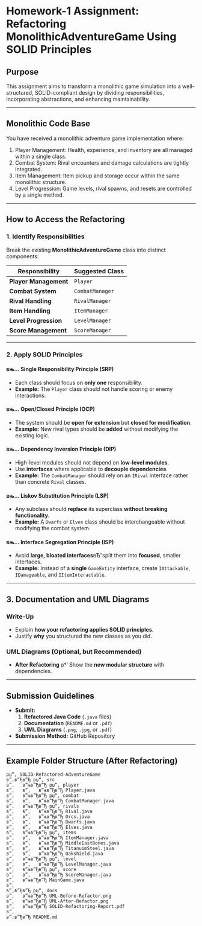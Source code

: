 # **Homework-1 Assignment: Refactoring MonolithicAdventureGame Using SOLID Principles**

## **Purpose**
This assignment aims to transform a monolithic game simulation into a well-structured, SOLID-compliant design by dividing responsibilities, incorporating abstractions, and enhancing maintainability.

---

## **Monolithic Code Base**
You have received a monolithic adventure game implementation where:

1. Player Management: Health, experience, and inventory are all managed within a single class.
2. Combat System: Rival encounters and damage calculations are tightly integrated.
3. Item Management: Item pickup and storage occur within the same monolithic structure.
4. Level Progression: Game levels, rival spawns, and resets are controlled by a single method.

---

## **How to Access the Refactoring**

### **1. Identify Responsibilities**
Break the existing **MonolithicAdventureGame** class into distinct components:

| Responsibility           | Suggested Class |
|-------------------------|----------------|
| **Player Management**  | `Player` |
| **Combat System**       | `CombatManager` |
| **Rival Handling**      | `RivalManager` |
| **Item Handling**       | `ItemManager` |
| **Level Progression**   | `LevelManager` |
| **Score Management**    | `ScoreManager` |

---

### **2. Apply SOLID Principles**

#### **вњ… Single Responsibility Principle (SRP)**
- Each class should focus on **only one** responsibility.
- **Example:** The `Player` class should not handle scoring or enemy interactions.

#### **вњ… Open/Closed Principle (OCP)**
- The system should be **open for extension** but **closed for modification**.
- **Example:** New rival types should be **added** without modifying the existing logic.

#### **вњ… Dependency Inversion Principle (DIP)**
- High-level modules should not depend on **low-level modules**.
- Use **interfaces** where applicable to **decouple dependencies**.
- **Example:** The `CombatManager` should rely on an `IRival` interface rather than concrete `Rival` classes.

#### **вњ… Liskov Substitution Principle (LSP)**
- Any subclass should **replace** its superclass **without breaking functionality**.
- **Example:** A `Dwarfs` or `Elves` class should be interchangeable without modifying the combat system.

#### **вњ… Interface Segregation Principle (ISP)**
- Avoid **large, bloated interfaces**вЂ”split them into **focused**, smaller interfaces.
- **Example:** Instead of a **single** `GameEntity` interface, create `IAttackable`, `IDamageable`, and `IItemInteractable`.

---

## **3. Documentation and UML Diagrams**
### **Write-Up**
- Explain **how your refactoring applies SOLID principles**.
- Justify **why** you structured the new classes as you did.

### **UML Diagrams (Optional, but Recommended)**
- **After Refactoring** в†’ Show the **new modular structure** with dependencies.

---

## **Submission Guidelines**
- **Submit:**
  1. **Refactored Java Code** (`.java` files)
  2. **Documentation** (`README.md` or `.pdf`)
  3. **UML Diagrams** (`.png`, `.jpg`, or `.pdf`)
- **Submission Method:** GitHub Repository

---

## **Example Folder Structure (After Refactoring)**
```
рџ“‚ SOLID-Refactored-AdventureGame
в”‚в”Ђв”Ђ рџ“‚ src
в”‚   в”њв”Ђв”Ђ рџ“‚ player
в”‚   в”‚   в”њв”Ђв”Ђ Player.java
в”‚   в”њв”Ђв”Ђ рџ“‚ combat
в”‚   в”‚   в”њв”Ђв”Ђ CombatManager.java
в”‚   в”њв”Ђв”Ђ рџ“‚ rivals
в”‚   в”‚   в”њв”Ђв”Ђ Rival.java
в”‚   в”‚   в”њв”Ђв”Ђ Orcs.java
в”‚   в”‚   в”њв”Ђв”Ђ Dwarfs.java
в”‚   в”‚   в”њв”Ђв”Ђ Elves.java
в”‚   в”њв”Ђв”Ђ рџ“‚ items
в”‚   в”‚   в”њв”Ђв”Ђ ItemManager.java
в”‚   в”‚   в”њв”Ђв”Ђ MiddleEastBones.java
в”‚   в”‚   в”њв”Ђв”Ђ TitanuimSteel.java
в”‚   в”‚   в”њв”Ђв”Ђ Oakshield.java
в”‚   в”њв”Ђв”Ђ рџ“‚ level
в”‚   в”‚   в”њв”Ђв”Ђ LevelManager.java
в”‚   в”њв”Ђв”Ђ рџ“‚ score
в”‚   в”‚   в”њв”Ђв”Ђ ScoreManager.java
в”‚   в”њв”Ђв”Ђ MainGame.java
в”‚
в”‚в”Ђв”Ђ рџ“‚ docs
в”‚   в”њв”Ђв”Ђ UML-Before-Refactor.png
в”‚   в”њв”Ђв”Ђ UML-After-Refactor.png
в”‚   в”њв”Ђв”Ђ SOLID-Refactoring-Report.pdf
в”‚
в”‚в”Ђв”Ђ README.md
```
